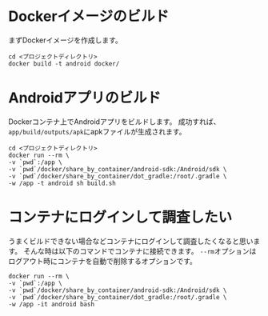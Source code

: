 # Dockerイメージのビルド
まずDockerイメージを作成します。

```
cd <プロジェクトディレクトリ>
docker build -t android docker/
```

# Androidアプリのビルド
Dockerコンテナ上でAndroidアプリをビルドします。
成功すれば、`app/build/outputs/apk`にapkファイルが生成されます。

```
cd <プロジェクトディレクトリ>
docker run --rm \
-v `pwd`:/app \
-v `pwd`/docker/share_by_container/android-sdk:/Android/sdk \
-v `pwd`/docker/share_by_container/dot_gradle:/root/.gradle \
-w /app -t android sh build.sh
```



# コンテナにログインして調査したい
うまくビルドできない場合などコンテナにログインして調査したくなると思います。
そんな時は以下のコマンドでコンテナに接続できます。
`--rm`オプションはログアウト時にコンテナを自動で削除するオプションです。

```
docker run --rm \
-v `pwd`:/app \
-v `pwd`/docker/share_by_container/android-sdk:/Android/sdk \
-v `pwd`/docker/share_by_container/dot_gradle:/root/.gradle \
-w /app -it android bash
```




